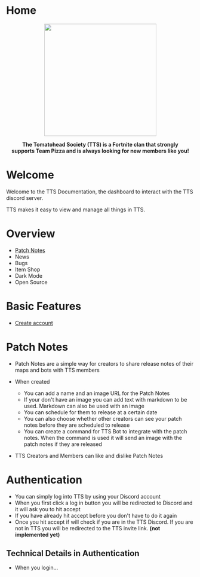 # Home
<p align="center">
<img height=300 src="https://cdn.discordapp.com/icons/570349873337991203/7f945e4de66e287e33e029043c99dd76.png?size=512"/>
</p>
<p align="center">
  <strong>
 The Tomatohead Society (TTS) is a Fortnite clan that strongly
    <br>
 supports Team Pizza and is always looking for new members like you!
    </strong>
</p>

# Welcome
Welcome to the TTS Documentation, the dashboard to interact with the TTS discord server.

TTS makes it easy to view and manage all things in TTS.

# Overview
- [Patch Notes](#patch-notes)
- News
- Bugs
- Item Shop
- Dark Mode
- Open Source

# Basic Features
- [Create account](#authentication)

# Patch Notes
- Patch Notes are a simple way for creators to share release notes of their maps and bots with TTS members

- When created
  - You can add a name and an image URL for the Patch Notes
  - If your don't have an image you can add text with markdown to be used. Markdown can also be used with an image
  - You can schedule for them to release at a certain date
  - You can also choose whether other creators can see your patch notes before they are scheduled to release
  - You can create a command for TTS Bot to integrate with the patch notes. When the command is used it will send an image with the patch notes if they are released

- TTS Creators and Members can like and dislike Patch Notes

# Authentication
- You can simply log into TTS by using your Discord account
- When you first click a log in button you will be redirected to Discord and it will ask you to hit accept
- If you have already hit accept before you don't have to do it again
- Once you hit accept if will check if you are in the TTS Discord. If you are not in TTS you will be redirected to the TTS invite link. **(not implemented yet)**

## Technical Details in Authentication
- When you login...
